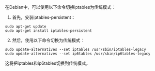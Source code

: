 在Debian中，可以使用以下命令切换iptables为传统模式：

1. 首先，安装iptables-persistent：

```
sudo apt-get update
sudo apt-get install iptables-persistent
```

2. 然后，使用以下命令切换为传统模式：

```
sudo update-alternatives --set iptables /usr/sbin/iptables-legacy
sudo update-alternatives --set ip6tables /usr/sbin/ip6tables-legacy
```

这将把iptables和ip6tables切换到传统模式。